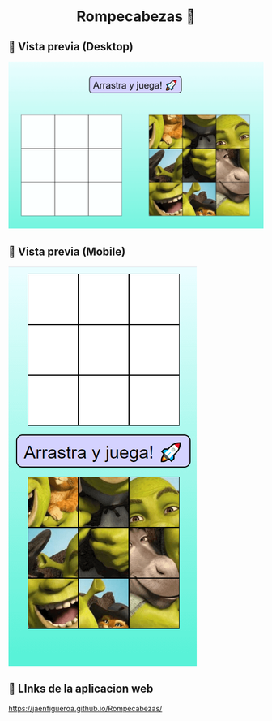 
# <div align="center" width="15%" height="15%">Rompecabezas 🚀</div> 

## 🔗 Vista previa (Desktop)

![App Screenshot](./assets/capturas/desktop.png)

## 🔗 Vista previa (Mobile)
![App Screenshot](./assets/capturas/mobile.png)

## 🔗 LInks de la aplicacion web

https://jaenfigueroa.github.io/Rompecabezas/
